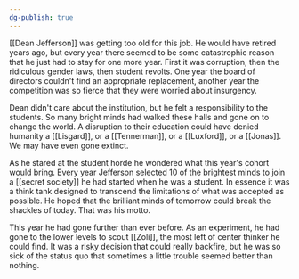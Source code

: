 ```yaml
---
dg-publish: true
---
```

[[Dean Jefferson]] was getting too old for this job. He would have retired
years ago, but every year there seemed to be some catastrophic reason
that he just had to stay for one more year. First it was corruption,
then the ridiculous gender laws, then student revolts. One year the
board of directors couldn't find an appropriate replacement, another
year the competition was so fierce that they were worried about
insurgency.

Dean didn't care about the institution, but he felt a responsibility to
the students. So many bright minds had walked these halls and gone on to
change the world. A disruption to their education could have denied
humanity a [[Lisgard]], or a [[Tennerman]], or a [[Luxford]], or a [[Jonas]]. We may
have even gone extinct.

As he stared at the student horde he wondered what this year's cohort
would bring. Every year Jefferson selected 10 of the brightest minds to
join a [[secret society]] he had started when he was a student. In essence
it was a think tank designed to transcend the limitations of what was
accepted as possible. He hoped that the brilliant minds of tomorrow
could break the shackles of today. That was his motto.

This year he had gone further than ever before. As an experiment, he had
gone to the lower levels to scout [[Zoli]], the most left of center thinker
he could find. It was a risky decision that could really backfire, but
he was so sick of the status quo that sometimes a little trouble seemed
better than nothing.
